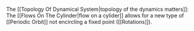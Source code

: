 The [[Topology Of Dynamical System|topology of the dynamics matters]]: The [[Flows On The Cylinder|flow on a cylider]] allows for a new type of [[Periodic Orbit]] not encircling a fixed point ([[Rotations]]).